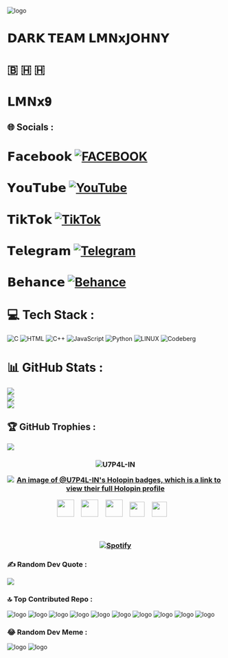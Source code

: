 ![logo](https://github.com/LMNx9-JOHNY/LMNx9-JOHNY/blob/main/LMNx9-JOHNY_logo.gif)
# 𝗗𝗔𝗥𝗞 𝗧𝗘𝗔𝗠 𝗟𝗠𝗡𝘅𝗝𝗢𝗛𝗡𝗬 
 # 🇧 🇭 🇭
   # 𝗟𝗠𝗡𝘅𝟗


## 🌐 Socials :

# 𝗙𝗮𝗰𝗲𝗯𝗼𝗼𝗸 [![FACEBOOK](https://img.shields.io/badge/Facebook-%231877F2.svg?logo=Facebook&logoColor=white)](https://facebook.com/LJ.LMNx9)

# 𝗬𝗼𝘂𝗧𝘂𝗯𝗲 [![YouTube](https://img.shields.io/badge/Youtube-%231877F2.svg?logo=Youtube&logoColor=red)](https://youtube.com/@LMNx9)

# 𝗧𝗶𝗸𝗧𝗼𝗸 [![TikTok](https://img.shields.io/badge/Tiktok-%231877F2.svg?logo=Tiktok&logoColor=black)](https://tiktok.com/@lmnx9)

# 𝗧𝗲𝗹𝗲𝗴𝗿𝗮𝗺 [![Telegram](https://img.shields.io/badge/Telegram-%231877F2.svg?logo=Telegram&logoColor=white)](https://t.me/@LMNx9)

# 𝗕𝗲𝗵𝗮𝗻𝗰𝗲 [![Behance](https://img.shields.io/badge/Behance-1769ff?logo=behance&logoColor=black)](https://behance.net/LMNx9-JOHNY) 

# 💻 Tech Stack :
![C](https://img.shields.io/badge/c-%2300599C.svg?style=for-the-badge&logo=c&logoColor=white)
![HTML](https://img.shields.io/badge/html-FCC624?style=for-the-badge&logo=html&logoColor=black) 
![C++](https://img.shields.io/badge/c++-%2300599C.svg?style=for-the-badge&logo=c%2B%2B&logoColor=white) 
![JavaScript](https://img.shields.io/badge/java-%23ED8B00.svg?style=for-the-badge&logo=java&logoColor=white) 
![Python](https://img.shields.io/badge/python-3670A0?style=for-the-badge&logo=python&logoColor=ffdd54) 
![LINUX](https://img.shields.io/badge/Linux-FCC624?style=for-the-badge&logo=linux&logoColor=black) 
![Codeberg](https://img.shields.io/badge/Codeberg-2185D0?style=for-the-badge&logo=Codeberg&logoColor=white)
# 📊 GitHub Stats :
![](https://github-readme-stats.vercel.app/api?username=LMNx9-JOHNY&theme=dark&hide_border=false&include_all_commits=true&count_private=true)<br/>
![](https://github-readme-streak-stats.herokuapp.com/?user=LMNx9-JOHNY&theme=dark&hide_border=false)<br/>
![](https://github-readme-stats.vercel.app/api/top-langs/?username=LMNx9-JOHNY&theme=dark&hide_border=false&include_all_commits=true&count_private=true&layout=compact)
## 🏆 GitHub Trophies :
![](https://github-profile-trophy.vercel.app/?username=LMNx9-JOHNY&theme=radical&no-frame=false&no-bg=false&margin-w=4)

<h3 align="center">

![U7P4L-IN](https://github-profile-trophy.vercel.app/?username=U7P4L-IN&theme=radical&no-frame=false&no-bg=true&margin-w=4)

<!-- HacktoberFest Badges -->

[![An image of @U7P4L-IN's Holopin badges, which is a link to view their full Holopin profile](https://holopin.me/amajaying3)](https://holopin.io/@U7P4L-IN)

<a href='https://archiveprogram.github.com/'><img src='https://raw.githubusercontent.com/acervenky/animated-github-badges/master/assets/acbadge.gif' width='40' height='40'></a> <a href='https://docs.github.com/en/developers'><img src='https://raw.githubusercontent.com/acervenky/animated-github-badges/master/assets/devbadge.gif' width='40' height='40'></a> <a href='https://github.com/pricing'><img src='https://raw.githubusercontent.com/acervenky/animated-github-badges/master/assets/pro.gif' width='40' height='40'></a> <a href='https://stars.github.com/'><img src='https://raw.githubusercontent.com/acervenky/animated-github-badges/master/assets/starbadge.gif' width='35' height='35'></a> <a href='https://docs.github.com/en/github/supporting-the-open-source-community-with-github-sponsors'><img src='https://raw.githubusercontent.com/acervenky/animated-github-badges/master/assets/sponsorbadge.gif' width='35' height='35'></a> 

&nbsp;<div align="center">
  [![Spotify](https://novatorem.vercel.app/api/spotify?background_color=0d1117&border_color=ffffff)](https://open.spotify.com/user/omnitenebris)
</div>

### ✍️ Random Dev Quote :
![](https://quotes-github-readme.vercel.app/api?type=horizontal&theme=radical)

### 🔝 Top Contributed Repo :
![logo](https://raw.githubusercontent.com/LMNx9-JOHNY/LMNx9-JOHNY/main/Screenshot_20231016-024910.png)
![logo](https://raw.githubusercontent.com/LMNx9-JOHNY/LMNx9-JOHNY/main/Screenshot_20231016-024941.png)
![logo](https://raw.githubusercontent.com/LMNx9-JOHNY/LMNx9-JOHNY/main/Screenshot_20231016-025012.png)
![logo](https://raw.githubusercontent.com/LMNx9-JOHNY/LMNx9-JOHNY/main/Screenshot_20231016-025031.png)
![logo](https://raw.githubusercontent.com/LMNx9-JOHNY/LMNx9-JOHNY/main/Screenshot_20231016-025153.png)
![logo](https://raw.githubusercontent.com/LMNx9-JOHNY/LMNx9-JOHNY/main/Screenshot_20231016-025253.png)
![logo](https://raw.githubusercontent.com/LMNx9-JOHNY/LMNx9-JOHNY/main/Screenshot_20231016-025346.png)
![logo](https://raw.githubusercontent.com/LMNx9-JOHNY/LMNx9-JOHNY/main/Screenshot_20231016-025403.png)
![logo](https://raw.githubusercontent.com/LMNx9-JOHNY/LMNx9-JOHNY/main/Screenshot_20231016-025437.png)
![logo](https://raw.githubusercontent.com/LMNx9-JOHNY/LMNx9-JOHNY/main/Screenshot_20231016-025510.png)
### 😂 Random Dev Meme :
![logo](https://raw.githubusercontent.com/LMNx9-JOHNY/LMNx9-JOHNY/main/wrong-number-ohh-meme.gif)
![logo](https://raw.githubusercontent.com/LMNx9-JOHNY/LMNx9-JOHNY/main/wrong-number-ohh-meme.gif)
  
